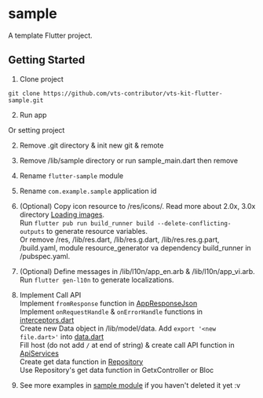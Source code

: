 # sample

A template Flutter project.

## Getting Started

1. Clone project

```shell
git clone https://github.com/vts-contributor/vts-kit-flutter-sample.git
```

2. Run app <br>

Or setting project

2. Remove .git directory & init new git & remote

3. Remove /lib/sample directory or run sample_main.dart then remove

4. Rename `flutter-sample` module

5. Rename `com.example.sample` application id

6. (Optional) Copy icon resource to /res/icons/. Read more about 2.0x, 3.0x
   directory [Loading images](https://docs.flutter.dev/development/ui/assets-and-images#loading-images).<br>
   Run `flutter pub run build_runner build --delete-conflicting-outputs` to generate resource
   variables. <br>
   Or remove /res, /lib/res.dart, /lib/res.g.dart, /lib/res.res.g.part, /build.yaml, module
   resource_generator va dependency build_runner in /pubspec.yaml.

7. (Optional) Define messages in /lib/l10n/app_en.arb & /lib/l10n/app_vi.arb.
   Run `flutter gen-l10n` to generate localizations.
   
8. Implement Call API <br>
    Implement `fromResponse` function in [AppResponseJson](lib/network/response_json.dart)<br>
    Implement `onRequestHandle` & `onErrorHandle` functions in [interceptors.dart](lib/network/interceptors.dart)<br>
    Create new Data object in /lib/model/data. Add `export '<new file.dart>'` into [data.dart](lib/model/data/data.dart)<br>
    Fill host (do not add `/` at end of string) & create call API function in [ApiServices](lib/model/api_services.dart)<br>
    Create get data function in [Repository](lib/model/repository.dart)<br>
    Use Repository's get data function in GetxController or Bloc<br>
   
9. See more examples in [sample module](lib/sample) if you haven't deleted it yet :v
